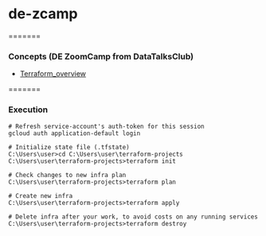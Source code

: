 # de-zcamp

=======
### Concepts (DE ZoomCamp from DataTalksClub)
* [Terraform_overview](../1_terraform_overview.md)

=======

### Execution

```shell
# Refresh service-account's auth-token for this session
gcloud auth application-default login

# Initialize state file (.tfstate)
C:\Users\user>cd C:\Users\user\terraform-projects
C:\Users\user\terraform-projects>terraform init

# Check changes to new infra plan
C:\Users\user\terraform-projects>terraform plan
```

```shell
# Create new infra
C:\Users\user\terraform-projects>terraform apply
```

```shell
# Delete infra after your work, to avoid costs on any running services
C:\Users\user\terraform-projects>terraform destroy
```


